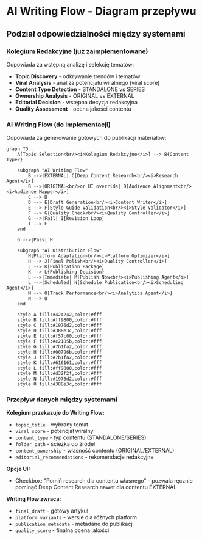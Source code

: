 # AI Writing Flow - Diagram przepływu

## Podział odpowiedzialności między systemami

### Kolegium Redakcyjne (już zaimplementowane)
Odpowiada za wstępną analizę i selekcję tematów:

- **Topic Discovery** - odkrywanie trendów i tematów
- **Viral Analysis** - analiza potencjału wiralnego (viral score)
- **Content Type Detection** - STANDALONE vs SERIES
- **Ownership Analysis** - ORIGINAL vs EXTERNAL
- **Editorial Decision** - wstępna decyzja redakcyjna
- **Quality Assessment** - ocena jakości contentu

### AI Writing Flow (do implementacji)
Odpowiada za generowanie gotowych do publikacji materiałów:

```mermaid
graph TD
    A[Topic Selection<br/><i>Kolegium Redakcyjne</i>] --> B{Content Type?}
    
    subgraph "AI Writing Flow"
        B -->|EXTERNAL| C[Deep Content Research<br/><i>Research Agent</i>]
        B -->|ORIGINAL<br/>or UI override| D[Audience Alignment<br/><i>Audience Mapper</i>]
        C --> D
        D --> E[Draft Generation<br/><i>Content Writer</i>]
        E --> F[Style Guide Validation<br/><i>Style Validator</i>]
        F --> G{Quality Check<br/><i>Quality Controller</i>}
        G -->|Fail| I[Revision Loop]
        I --> E
    end
    
    G -->|Pass| H
    
    subgraph "AI Distribution Flow"
        H[Platform Adaptation<br/><i>Platform Optimizer</i>]
        H --> J[Final Polish<br/><i>Quality Controller</i>]
        J --> K[Publication Package]
        K --> L{Publishing Decision}
        L -->|Immediate| M[Publish Now<br/><i>Publishing Agent</i>]
        L -->|Scheduled| N[Schedule Publication<br/><i>Scheduling Agent</i>]
        M --> O[Track Performance<br/><i>Analytics Agent</i>]
        N --> O
    end
    
    style A fill:#424242,color:#fff
    style B fill:#ff9800,color:#fff
    style C fill:#1976d2,color:#fff
    style D fill:#388e3c,color:#fff
    style E fill:#f57c00,color:#fff
    style F fill:#c2185b,color:#fff
    style G fill:#7b1fa2,color:#fff
    style H fill:#00796b,color:#fff
    style J fill:#7b1fa2,color:#fff
    style K fill:#616161,color:#fff
    style L fill:#ff9800,color:#fff
    style M fill:#d32f2f,color:#fff
    style N fill:#1976d2,color:#fff
    style O fill:#388e3c,color:#fff
```

### Przepływ danych między systemami

**Kolegium przekazuje do Writing Flow:**
- `topic_title` - wybrany temat
- `viral_score` - potencjał wiralny
- `content_type` - typ contentu (STANDALONE/SERIES)
- `folder_path` - ścieżka do źródeł
- `content_ownership` - własność contentu (ORIGINAL/EXTERNAL)
- `editorial_recommendations` - rekomendacje redakcyjne

**Opcje UI:**
- Checkbox: "Pomiń research dla contentu własnego" - pozwala ręcznie pominąć Deep Content Research nawet dla contentu EXTERNAL

**Writing Flow zwraca:**
- `final_draft` - gotowy artykuł
- `platform_variants` - wersje dla różnych platform
- `publication_metadata` - metadane do publikacji
- `quality_score` - finalna ocena jakości